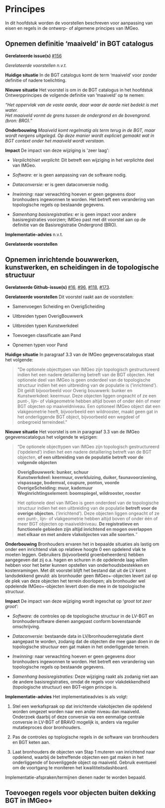 Principes
=========

In dit hoofdstuk worden de voorstellen beschreven voor aanpassing van eisen en
regels in de ontwerp- of algemene principes van IMGeo.

Opnemen definitie ‘maaiveld’ in BGT catalogus
---------------------------------------------

**Gerelateerde issue(s)**
[\#156](https://github.com/Geonovum/IMGeo2018/issues/156)  

*Gerelateerde voorstellen n.v.t.*

**Huidige situatie** In de BGT catalogus komt de term ‘maaiveld’ voor zonder
definitie of nadere toelichting.

**Nieuwe situatie** Het voorstel is om in de BGT catalogus in het hoofdstuk
Ontwerpprincipes de volgende definitie van ‘maaiveld’ op te nemen:

*“Het oppervlak van de vaste aarde, daar waar de aarde niet bedekt is met
water.*  
*Het maaiveld vormt de grens tussen de ondergrond en de bovengrond. (bron:
BRO).”*

**Onderbouwing** *Maaiveld komt regelmatig als term terug in de BGT, maar wordt
nergens uitgelegd. Op deze manier wordt expliciet gemaakt wat in BGT context
onder het maaiveld wordt verstaan.*

**Impact** De impact van deze wijziging is 'zeer laag':

-   *Verplicht/niet verplicht:* Dit betreft een wijziging in het verplichte deel
    van IMGeo.

-   *Software:* er is geen aanpassing van de software nodig.

-   *Dataconversie:* er is geen dataconversie nodig.

-   *Inwinning:* naar verwachting hoeven er geen gegevens door bronhouders
    ingewonnen te worden. Het betreft een verandering van topologische regels op
    bestaande gegevens.

-   *Samenhang basisregistraties:* er is geen impact voor andere
    basisregistraties voorzien; IMGeo past met dit voorstel aan op de definitie
    van de Basisregistratie Ondergrond (BRO).

**Implementatie-advies** n.v.t.

**Gerelateerde voorstellen**

Opnemen inrichtende bouwwerken, kunstwerken, en scheidingen in de topologische structuur
----------------------------------------------------------------------------------------

**Gerelateerde
Github-issue(s)** [\#16](https://github.com/Geonovum/IMGeo2018/issues/16), [\#96](https://github.com/Geonovum/IMGeo2018/issues/96), [\#118](https://github.com/Geonovum/IMGeo2018/issues/118), [\#173](https://github.com/Geonovum/IMGeo2018/issues/173).

**Gerelateerde voorstellen** Dit voorstel raakt aan de voorstellen:

-   Samenvoegen Scheiding en OverigScheiding

-   Uitbreiden typen OverigBouwwerk

-   Uitbreiden typen Kunstwerkdeel

-   Toevoegen classificatie aan Pand

-   Opnemen typen voor Pand

**Huidige situatie** In paragraaf 3.3 van de IMGeo gegevenscatalogus staat het
volgende:

>   "De optionele objecttypen van IMGeo zijn topologisch gestructureerd indien
>   het een nadere detaillering betreft van de BGT objecten. Het optionele deel
>   van IMGeo is geen onderdeel van de topologische structuur indien het een
>   uitbreiding van de populatie is (‘inrichtend’). Dit geldt bijvoorbeeld voor
>   Overig bouwwerk: bunker en Kunstwerkdeel: keermuur. Deze objecten liggen
>   ongeacht of ze een punt-, lijn- of vlakgeometrie hebben altijd boven of
>   onder één of meer BGT objecten op maaiveldniveau. Een optioneel IMGeo object
>   dat een vlakgeometrie heeft, bijvoorbeeld een wildrooster, maakt geen gat in
>   het onderliggende BGT object, bijvoorbeeld een wegdeel of onbegroeid
>   terreindeel.”

**Nieuwe situatie** Het voorstel is om in paragraaf 3.3 van de IMGeo
gegevenscatalogus het volgende te wijzigen:

>   “De optionele objecttypen van IMGeo zijn topologisch gestructureerd
>   (‘opdelend’) indien het een nadere detaillering betreft van de BGT objecten,
>   **of een uitbreiding van de populatie betreft voor de volgende objecten**

>   **OverigBouwwerk: bunker, schuur**  
>   **Kunstwerkdeel: keermuur, overkluizing, duiker, faunavoorziening,
>   vispassage, bodemval, coupure, ponton, voorde**  
>   **OverigeScheiding: muur, kademuur**  
>   **Weginrichtingselement: boomspiegel, wildrooster, rooster**

>   Het optionele deel van IMGeo is geen onderdeel van de topologische structuur
>   indien het een uitbreiding van de populatie **betreft voor de overige
>   objecten.** (‘inrichtend’). Deze objecten liggen ongeacht of ze een punt-,
>   lijn- of vlakgeometrie hebben altijd boven of onder één of meer BGT objecten
>   op maaiveldniveau. **De registratieve en functionele gebieden zijn altijd
>   inrichtend en mogen overlappen met elkaar en met andere vlakobjecten van
>   alle soorten.**”

**Onderbouwing** Bronhouders ervaren het in bepaalde situaties als lastig om
onder een inrichtend vlak op relatieve hoogte 0 een opdelend vlak te moeten
leggen. Gebruikers (bijvoorbeeld groenbeheerders) hebben aangegeven dat zij o.a.
hagen en schuren in de opdelende laag willen hebben voor het beter kunnen
opstellen van onderhoudsbestekken en kostenramingen. Met dit voorstel blijft het
bestand dat uit de LV komt landsdekkend gevuld: als bronhouder geen
IMGeo+-objecten levert zal op de plek van deze objecten het terrein doorlopen;
als bronhouder wel opdelende IMGeo+-objecten levert doen die mee in de
topologische structuur.

**Impact** De impact van deze wijziging wordt ingeschat op ‘*groot tot zeer
groot*’:

-   *Software:* de controles op de topologische structuur in de LV-BGT en
    bronhoudersoftware dienen aangepast conform bovenstaande omschrijving.

-   *Dataconversie:* bestaande data in LV/bronhouderregistatie dient aangepast
    te worden, zodanig dat de objecten die mee gaan doen in de topologische
    structuur een gat maken in het onderliggende terrein.

-   *Inwinning:* naar verwachting hoeven er geen gegevens door bronhouders
    ingewonnen te worden. Het betreft een verandering van topologische regels op
    bestaande gegevens.

-   *Samenhang basisregistraties:* Deze wijziging raakt als zodanig niet aan de
    andere basisregistraties, omdat de regels voor vlakdekkendheid (topologische
    structuur) een BGT-eigen principe is.

**Implementatie-advies** Het implementatieadvies is als volgt:

1.  Stel een werkafspraak op dat inrichtende vlakobjecten die opdelend worden
    omgezet worden naar een ander niveau dan maaiveld. Onderzoek daarbij of deze
    conversie via een eenmalige centrale conversie in LV-BGT of BRAVO mogelijk
    is, anders via regulier mutatieproces door bronhouders.

2.  Pas de controles op toplogische regels in de software van bronhouders en BGT
    keten aan.

3.  Laat bronhouders de objecten van Stap 1 muteren van inrichtend naar
    opdelend, waarbij de betreffende objecten een gat maken in het onderliggende
    of bovenliggede object op maaiveld. Gebruik eventueel om de voortgang te
    moniteren het kwalititeitsdashboard.

Implementatie-afspraken/termijnen dienen nader te worden bepaald.

Toevoegen regels voor objecten buiten dekking BGT in IMGeo+
-----------------------------------------------------------
